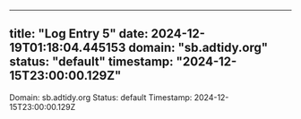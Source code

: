 
---
title: "Log Entry 5"
date: 2024-12-19T01:18:04.445153
domain: "sb.adtidy.org"
status: "default"
timestamp: "2024-12-15T23:00:00.129Z"
---

Domain: sb.adtidy.org
Status: default
Timestamp: 2024-12-15T23:00:00.129Z
